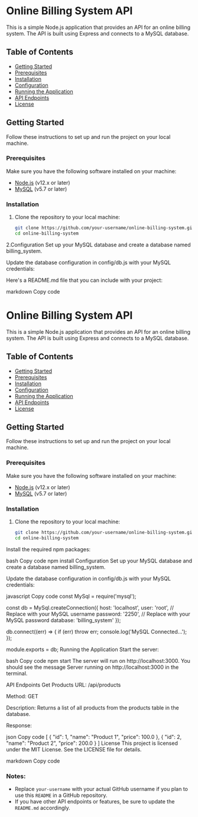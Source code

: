 # Online Billing System API

This is a simple Node.js application that provides an API for an online billing system. The API is built using Express and connects to a MySQL database.

## Table of Contents

- [Getting Started](#getting-started)
- [Prerequisites](#prerequisites)
- [Installation](#installation)
- [Configuration](#configuration)
- [Running the Application](#running-the-application)
- [API Endpoints](#api-endpoints)
- [License](#license)

## Getting Started

Follow these instructions to set up and run the project on your local machine.

### Prerequisites

Make sure you have the following software installed on your machine:

- [Node.js](https://nodejs.org/) (v12.x or later)
- [MySQL](https://www.mysql.com/) (v5.7 or later)

### Installation

1. Clone the repository to your local machine:

   ```bash
   git clone https://github.com/your-username/online-billing-system.git
   cd online-billing-system
2.Configuration
Set up your MySQL database and create a database named billing_system.

Update the database configuration in config/db.js with your MySQL credentials:

Here's a README.md file that you can include with your project:

markdown
Copy code
# Online Billing System API

This is a simple Node.js application that provides an API for an online billing system. The API is built using Express and connects to a MySQL database.

## Table of Contents

- [Getting Started](#getting-started)
- [Prerequisites](#prerequisites)
- [Installation](#installation)
- [Configuration](#configuration)
- [Running the Application](#running-the-application)
- [API Endpoints](#api-endpoints)
- [License](#license)

## Getting Started

Follow these instructions to set up and run the project on your local machine.

### Prerequisites

Make sure you have the following software installed on your machine:

- [Node.js](https://nodejs.org/) (v12.x or later)
- [MySQL](https://www.mysql.com/) (v5.7 or later)

### Installation

1. Clone the repository to your local machine:

   ```bash
   git clone https://github.com/your-username/online-billing-system.git
   cd online-billing-system
Install the required npm packages:

bash
Copy code
npm install
Configuration
Set up your MySQL database and create a database named billing_system.

Update the database configuration in config/db.js with your MySQL credentials:

javascript
Copy code
const MySql = require('mysql');

const db = MySql.createConnection({
    host: 'localhost',
    user: 'root', // Replace with your MySQL username
    password: '2250', // Replace with your MySQL password
    database: 'billing_system'
});

db.connect((err) => {
    if (err) throw err;
    console.log('MySQL Connected...');
});

module.exports = db;
Running the Application
Start the server:

bash
Copy code
npm start
The server will run on http://localhost:3000. You should see the message Server running on http://localhost:3000 in the terminal.

API Endpoints
Get Products
URL: /api/products

Method: GET

Description: Returns a list of all products from the products table in the database.

Response:

json
Copy code
[
  {
    "id": 1,
    "name": "Product 1",
    "price": 100.0
  },
  {
    "id": 2,
    "name": "Product 2",
    "price": 200.0
  }
]
License
This project is licensed under the MIT License. See the LICENSE file for details.

markdown
Copy code

### Notes:
- Replace `your-username` with your actual GitHub username if you plan to use this `README` in a GitHub repository.
- If you have other API endpoints or features, be sure to update the `README.md` accordingly.

